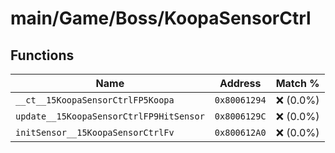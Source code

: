 # main/Game/Boss/KoopaSensorCtrl

## Functions

| Name | Address | Match % |
|------|---------|---------|
| `__ct__15KoopaSensorCtrlFP5Koopa` | `0x80061294` | :x: (0.0%) |
| `update__15KoopaSensorCtrlFP9HitSensor` | `0x8006129C` | :x: (0.0%) |
| `initSensor__15KoopaSensorCtrlFv` | `0x800612A0` | :x: (0.0%) |